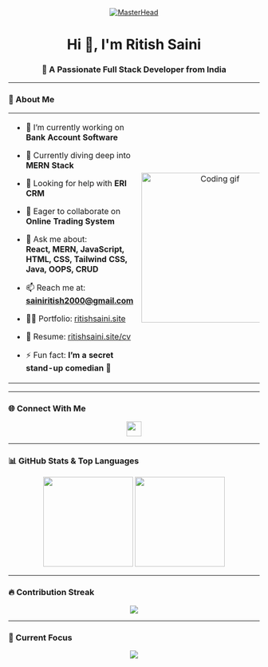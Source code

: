 <!-- Banner -->
<p align="center">
  <a href="https://KnighhtRider.io" target="_blank">
    <img src="https://www.pramukhdigital.com/wp-content/uploads/2018/07/New-PNC-Animated-Banners.gif" alt="MasterHead" />
  </a>
</p>

<!-- Heading -->
<h1 align="center">Hi 👋, I'm Ritish Saini</h1>
<h3 align="center">🚀 A Passionate Full Stack Developer from India</h3>

---

### 💫 About Me

<table>
  <tr>
    <td width="60%">
      
- 🔭 I’m currently working on **Bank Account Software**  
- 🌱 Currently diving deep into **MERN Stack**  
- 🤝 Looking for help with **ERI CRM**  
- 👯 Eager to collaborate on **Online Trading System**  
- 💬 Ask me about:  
  **React, MERN, JavaScript, HTML, CSS, Tailwind CSS, Java, OOPS, CRUD**  
- 📫 Reach me at: **sainiritish2000@gmail.com**  
- 👨‍💻 Portfolio: [ritishsaini.site](https://ritishsaini.site)  
- 📄 Resume: [ritishsaini.site/cv](https://ritishsaini.site/cv)  
- ⚡ Fun fact: **I’m a secret stand-up comedian 🤫**  

    </td>
    <td width="40%" align="center">
      <img src="https://cdn.dribbble.com/users/1162077/screenshots/3848914/programmer.gif" alt="Coding gif" width="300" />
    </td>
  </tr>
</table>

---

### 🌐 Connect With Me

<p align="center">
  <a href="https://linkedin.com/in/ritish saini" target="blank">
    <img src="https://img.shields.io/badge/LinkedIn-blue?logo=linkedin&logoColor=white" height="30" />
  </a>
</p>

---

### 📊 GitHub Stats & Top Languages

<p align="center">
  <img src="https://github-readme-stats.vercel.app/api?username=sainiritish&show_icons=true&theme=radical&rank_icon=github" height="180px"/>
  <img src="https://github-readme-stats.vercel.app/api/top-langs/?username=sainiritish&layout=compact&theme=radical" height="180px"/>
</p>

---

### 🔥 Contribution Streak

<p align="center">
  <img src="https://github-readme-streak-stats.herokuapp.com/?user=sainiritish&theme=tokyonight" />
</p>

---

### 🧠 Current Focus

<p align="center">
  <img src="https://readme-typing-svg.demolab.com?font=Fira+Code&size=20&pause=1000&center=true&vCenter=true&width=500&lines=Building+robust+web+apps;Exploring+microservices+architecture;MERN,+Next.js+and+more!" />
</p>
